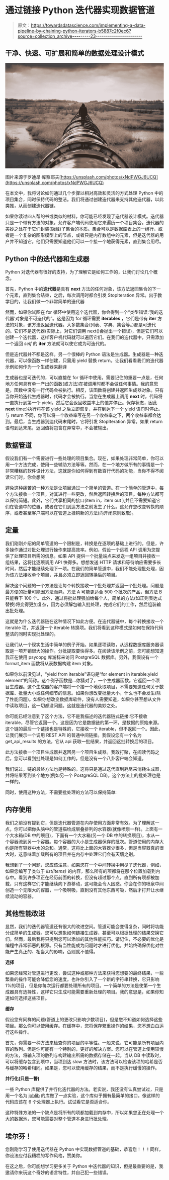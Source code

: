 # 通过链接 Python 迭代器实现数据管道

> 原文：<https://towardsdatascience.com/implementing-a-data-pipeline-by-chaining-python-iterators-b5887c2f0ec6?source=collection_archive---------23----------------------->

## 干净、快速、可扩展和简单的数据处理设计模式

![](img/5d1f27960adbc1ea5e5dbde3f8bdad4f.png)

图片来源于罗迪昂·库察耶夫[https://unsplash.com/photos/xNdPWGJ6UCQ](https://unsplash.com/photos/xNdPWGJ6UCQ)

在本文中，我将讨论如何通过几个步骤以相对高效和灵活的方式处理 Python 中的项目集合，同时保持代码的整洁。我们将通过创建迭代器来支持其他迭代器，以此类推，从而创建迭代器链。

如果你读过四人帮的书或类似的材料，你可能已经发现了迭代器设计模式。迭代器只是一个带有方法的对象，允许客户端代码使用它来遍历一个项目集合。迭代器的美妙之处在于它们封装(隐藏)了集合的本质。集合可以是数据库表上的一组行，或者是一个复杂的图形模型上的节点，或者只是内存数组中的元素，但是迭代器的用户并不知道它。他们只需要知道他们可以一个接一个地获得元素，直到集合用尽。

## Python 中的迭代器和生成器

Python 对迭代器有很好的支持，为了理解它是如何工作的，让我们讨论几个概念。

首先，Python 中的**迭代器**是具有 __next__ 方法的任何对象，该方法返回集合的下一个元素，直到集合结束，之后，每次调用时都会引发 StopIteration 异常。出于教学目的，让我们做一个非常简单的迭代器

然而，如果你试图在 for 循环中使用这个迭代器，你会得到一个“类型错误:‘我的迭代器’对象是不可迭代的”。这是因为 for 循环需要 **iterables** ，它们是带有 __iter__ 方法的对象，该方法返回迭代器。大多数集合(列表、字典、集合等。)都是可迭代的。它们不是迭代器(实际上，对它们调用 next()会抛出一个错误)，但是它们可以创建一个迭代器，这样客户机代码就可以遍历它们。在我们的迭代器中，只需添加一个返回 *self* 的 __iter__ 方法就可以使它成为可迭代的。

但是迭代器并不都是这样。另一个很棒的 Python 语法是生成器。生成器是一种迭代器，可以像函数一样创建，只需用 yield 替换 return。让我们看看我们的迭代器示例如何作为一个生成器来翻译

生成器也是可迭代的，可以直接在 for 循环中使用。需要记住的重要一点是，任何地方任何具有单一产出的函数(或方法)在被调用时都不会做任何事情。我的意思是，函数中没有一行代码会被执行。相反，该函数将创建并返回生成器对象。只有当你开始迭代生成器时，代码才会被执行。当您在生成器上调用 __next__ 时，代码将一直执行到第一个 yield。然后它会返回收益率上的值并停止。保存状态，因此 __next__ time:)执行将在该 yield 之后立即恢复，并在到达下一个 yield 语句时停止。与 return 不同，你可以将一个收益率写在另一个收益率之下，两个收益率都会达到。最后，当生成器到达代码末尾时，它将引发 StopIteration 异常。如果 return 语句到达末尾，返回值将包含在异常中，不会被输出。

## 数据管道

假设我们有一个需要进行一些处理的项目集合。现在，如果处理非常简单，你可以用一个方法完成，使用一些辅助方法等等。然而，在一个地方做所有的事情是一个非常糟糕的软件设计方法，这就是你如何得到有数百行代码的功能，当你不得不阅读它们时，你会想哭

避免这种痛苦的一种方法是让项目通过一个简单的管道。在一个简单的管道中，每个方法接收一个项目，对其进行一些更改，然后返回转换后的项目。每种方法都可以保持简短。此外，它们共享相同的接口(item in，item out ),并且不需要知道它们在管道中的位置，或者在它们到达方法之前发生了什么。这允许您改变转换的顺序，或者甚至客户端可以在管道上挂钩新的方法(向开闭原则致敬)。

## 定量

我们刚刚介绍的简单管道的一个限制是，转换是在逐项的基础上进行的。但是，许多操作通过对批处理进行操作来提高效率。例如，假设一个远程 API 调用为您提供了处理项目所需的信息。如果 API 提供一个批量端点来发送一组项目并接收一组结果，这将比逐项调用 API 快得多。想想发送 HTTP 请求和等待响应需要多长时间，然后才能继续处理下一项。在我们的简单管道中，我们不能处理批处理，因为该方法接收单个项目，并且必须立即返回转换后的项目。

解决这个问题的一个方法是让每个转换接收一个批处理并返回一个批处理。问题是最方便的批量可能因方法而异。方法 A 可能更适合 500 个批次的产品，但方法 B 只能吞下 100 个。此外，通过将批处理强加给每个人，简单的方法(如正则表达式替换)将变得更加复杂，因为必须解包输入批处理，完成它们的工作，然后组装输出批处理。

这就是为什么迭代器链在这种情况下如此方便。在迭代器链中，每个转换接收一个 iterable 项，并返回一个 iterable 转换项。我们将看到这种模式是如何在保持代码整洁的同时实现批处理的。

让我们从一个现实生活中简单的例子开始。如果逐项读取，从远程数据库服务器读取是一项开销很大的操作。分批提取要快得多。在阅读该示例之前，您可能想知道我正在使用 psycopg 库游标来访问 PostgreSQL 数据库。另外，我假设有一个 format_item 函数将从表数据构建 item 对象。

如果你以前没见过，“yield from iterable”语句是“for element in iterable:yield element”的简称。这个例子函数是…你猜对了，一个生成器函数。它返回一个项目生成器。这个生成器的客户端将一个接一个地获取项目，不需要知道任何关于数据库、批量大小或任何细节的信息。如果你想改变批量大小，什么也不会发生(除了性能问题)。如果你想改变数据库软件，没有人需要知道，如果你甚至想从文件中读取项目，这一切都没问题。这就是迭代器的美妙之处。

你可能已经注意到了这个方法，它不是我描述的迭代器链式链接:它不接收 iterable，尽管它返回一个。这是因为它是数据链的第一环，是数据的原始来源。这个链的最后一个链接也是特殊的，它接收一个 iterable，但不返回一个。因此，让我们展示一个调用 REST API 的普通中间链接。我假设您有一个名为 get_api_results 的方法，它从 api 获取一批结果，并返回这批转换后的项目。

此方法接收一个项目生成器并返回另一个项目生成器。我敢打赌，在阅读代码之后，您可以看到批处理是如何工作的，但是没有一个八卦客户端会知道。

我们说过，链的最终方法也是特殊的。这将只是通过迭代直到耗尽来消耗生成器，并将结果写到某个地方(例如另一个 PostgreSQL DB)。这个方法上的批处理也是一样的。

同时，使用这种方法，不需要批处理的方法可以保持简单:

## 内存使用

我们之前没有提到它，但是迭代器管道在内存使用方面非常有效。为了理解这一点，你可以把你头脑中的管道描绘成层叠排列的水容器(就像喷泉一样)。上面有一个大水箱(DB 中的项目)，下面有一个大水箱(另一个 DB 中的转换项目)，水从一个容器流到另一个容器。每个容器的大小是生成器保存的批次。管道使用的内存大约是所有容器中水的总和。通常，这将比上面的大容器少很多，但是当容器真的很大时，这意味着加载所有的项目并在内存中处理它们会有天壤之别。

我想到了一个问题，您应该注意，如果您在一个中间转换中用尽了迭代器，例如，如果您编写了类似于 *list(items)* 的内容，那么所有的项都将在那个位置加载到内存中。看到许多项正在经历前面的转换，但没有超过那个点，直到所有项都被加载，只有这样它们才能继续向下游移动，这可能会令人困惑。你会在你的喷泉中间创造一个无限大的容器，一个吸啊吸，直到没有其他东西可吸，然后才打开让水继续流动的容器。

## 其他性能改进

显然，我们的迭代器管道还有很大的改进空间。管道可能会变得复杂，同时将功能分成简单的生成器。您可以想象如何链接生成器，甚至可以根据处理的结果交换它们。然而，最后我将只提到您可以添加的其他性能技巧。请记住，不必要的优化是编程中非常邪恶的根源。只有当性能成为问题时才进行优化，并始终确保优化对性能产生真正的、相当大的影响，否则就不值得。

**选择**

如果您经常对管道进行更改，尝试这种或那种方法来获得您想要的最终结果，一些繁重的操作可能会降低您的速度。也许你引入了一个新的字符串转换，它只影响 1%的项目，但是你每次运行都要处理所有的项目。一个简单的方法是使第一个生成器具有选择性，这样它只生成可能需要重新处理的项目。我的意思是，如果你知道如何选择这些项目。

**缓存**

假设您有同样的问题(管道上的更改只影响少数项目)，但是您不知道如何选择这些项目。那么你可以使用缓存。在缓存中，您将保存繁重操作的结果，您不想白白运行这些操作。

首先，你需要一种方法来检查你的项目的平等性。一般来说，它可能是所有项目内容的散列。但是你可能有一个特别的，更好的解决方案。您可以在管道上使用较慢的方法，将输入项的散列与构建输出所需的数据存储在一起。当从 DB 中读取时，可以将缓存包含到项中，当项到达 slow 方法时，该方法可以检查该项的哈希是否与缓存的哈希相同。如果是，您可以使用缓存的结果，而不是执行缓慢的操作。

**并行化(只是一瞥)**

一些 Python 库提供了并行化迭代器的方法。老实说，我还没有认真尝试过，只是用一个名为 [joblib](https://joblib.readthedocs.io/en/latest/) 的库做了一点实验，这个库似乎拥有最简单的接口。像这样的代码应该在 6 个处理器上执行。试试看它是否适合你。

这种特殊方法的一个缺点是将所有的项都加载到内存中，所以如果您正在处理一个大的数据池，您可能需要对整个管道本身进行批处理。

## 埃尔芬！

您刚刚学习了使用迭代器在 Python 中实现数据管道的基础，恭喜您！！！同样，你设法应付我糟糕的写作风格，赞美你。

在这之后，你可能想学习更多关于 Python 中迭代器的知识，但是最重要的是，我邀请你来玩这个奇妙的语言特性，并自己犯一些错误。